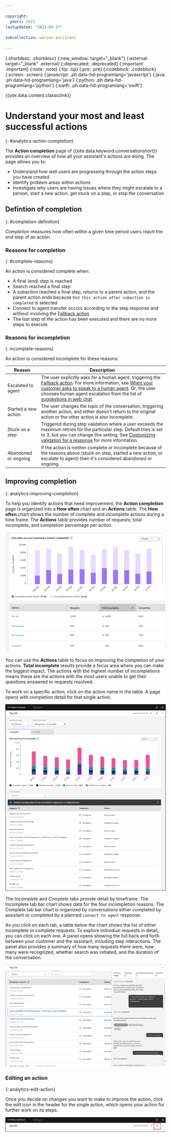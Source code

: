 ```yaml
---

copyright:
  years: 2021
lastupdated: "2021-09-17"

subcollection: watson-assistant

---
```


{:shortdesc: .shortdesc}
{:new_window: target="_blank"}
{:external: target="_blank" .external}
{:deprecated: .deprecated}
{:important: .important}
{:note: .note}
{:tip: .tip}
{:pre: .pre}
{:codeblock: .codeblock}
{:screen: .screen}
{:javascript: .ph data-hd-programlang='javascript'}
{:java: .ph data-hd-programlang='java'}
{:python: .ph data-hd-programlang='python'}
{:swift: .ph data-hd-programlang='swift'}

{{site.data.content.classiclink}}

# Understand your most and least successful actions
{: #analytics-action-completion}

The **Action completion** page of {{site.data.keyword.conversationshort}} provides an overview of how all your assistant's actions are doing. The page allows you to:
- Understand how well users are progressing through the action steps you have created
- Identify problem areas within actions
- Investigate why users are having issues where they might escalate to a person, start a new action, get stuck on a step, or stop the conversation

## Defintion of completion
{: #completion-definition}

*Completion* measures how often within a given time period users reach the end step of an action.

### Reasons for completion
{: #complete-reasons}

An action is considered complete when:
- A final (end) step is reached
- Search reached a final step
- A subaction reached a final step, returns to a parent action, and the parent action ends because `End this action after subaction is completed` is selected
- Connect to agent transfer occurs according to the step response and without involving the [Fallback action](/docs/watson-assistant?topic=watson-assistant-handle-errors#fallback-action)
- The last step of the action has been executed and there are no more steps to execute

### Reasons for incompletion
{: incomplete-reasons}

An action is considered incomplete for these reasons:

| Reason | Description |
| ------ | ---------- |
| Escalated to agent | The user explicitly asks for a human agent, triggering the [Fallback action](/docs/watson-assistant?topic=watson-assistant-handle-errors#fallback-action). For more information, see [When your customer asks to speak to a human agent](/docs/watson-assistant?topic=watson-assistant-handle-errors#when-your-customer-asks-to-speak-to-a-human-agent). Or, the user chooses human agent escalation from the list of [suggestions in web chat](/docs/watson-assistant?topic=watson-assistant-deploy-web-chat#deploy-web-chat-alternate). |
| Started a new action | The user changes the topic of the conversation, triggering another action, and either doesn't return to the original action or the other action is also incomplete. |
| Stuck on a step |  Triggered during step validation where a user exceeds the maximum retries for the particular step. Default tries is set to 3, but you can change this setting. See [Customizing validation for a response](/docs/watson-assistant?topic=watson-assistant-handle-errors#customizing-validation-for-a-response) for more information. |
| Abandoned or ongoing | If the action is neither complete or incomplete because of the reasons above (stuck on step, started a new action, or escalate to agent) then it's considered abandoned or ongoing. |

## Improving completion
{: analytics-improving-completion}

To help you identify actions that need improvement, the **Action completion** page is organized into a **How often** chart and an **Actions** table. The **How often** chart shows the number of complete and incomplete actions during a time frame. The **Actions** table provides number of requests, total incomplete, and completion percentage per action.

![Action completion](images/analytics-action-completion.png)

You can use the **Actions** table to focus on improving the completion of your actions. **Total incomplete** results provide a focus area where you can make the biggest impact. The actions with the highest number of incompletions means these are the actions with the most users unable to get their questions answered or requests resolved.

To work on a specific action, click on the action name in the table. A page opens with completion detail for that single action.

![Action page](images/analytics-single-action.png)

The *Incomplete* and *Complete* tabs provide detail by timeframe. The Incomplete tab bar chart shows data for the four incompletion reasons. The Complete tab bar chart is organized by conversations either completed by assistant or completed by a planned `connect to agent` response.

As you click on each tab, a table below the chart shows the list of either incomplete or complete requests. To explore individual requests in detail, you can click on each one. A panel opens showing the full back and forth between your customer and the assistant, including step interactions. The panel also provides a summary of how many requests there were, how many were recognized, whether search was initiated, and the duration of the conversation.

![Request detail](images/analytics-completion-side-panel.png)

### Editing an action
{: analytics-edit-action}

Once you decide on changes you want to make to improve the action, click the edit icon in the header for the single action, which opens your action for further work on its steps.

![Edit action](images/analytics-completion-edit-action.png)
